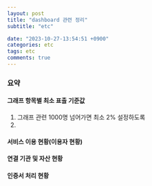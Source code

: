 ```yaml
---
layout: post
title: "dashboard 관련 정리"
subtitle: "etc"

date: "2023-10-27-13:54:51 +0900"
categories: etc
tags: etc
comments: true
---
```



### 요약


#### 그래프 항목별 최소 표출 기준값
1. 그래프 관련 1000명 넘어가면 최소 2% 설정하도록 
2. 


#### 서비스 이용 현황(이용자 현황)




#### 연결 기관 및 자산 현황

#### 인증서 처리 현황
